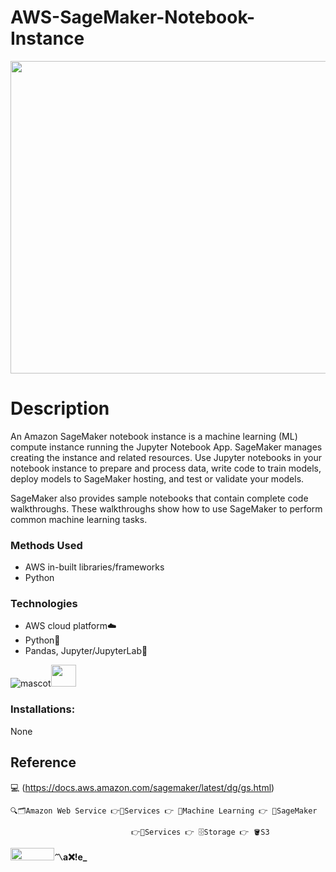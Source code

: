 # AWS-SageMaker-Notebook-Instance

<img src="https://www.polynique.com/static/f9bd908794ab835e23bdbac302b1ea3b/be53d/Amazon-Web-Services.webp" width="1000" height="500">

# Description 

An Amazon SageMaker notebook instance is a machine learning (ML) compute instance running the Jupyter Notebook App. 
SageMaker manages creating the instance and related resources. Use Jupyter notebooks in your notebook instance to prepare and process data, 
write code to train models, deploy models to SageMaker hosting, and test or validate your models.

SageMaker also provides sample notebooks that contain complete code walkthroughs. These walkthroughs show how to use SageMaker to perform common machine learning tasks.

### Methods Used

* AWS in-built libraries/frameworks
* Python


### Technologies

* AWS cloud platform☁️
* Python🐍
* Pandas, Jupyter/JupyterLab🧪


![mascot](https://learncodeonline.in/mascot.png "Code")<img src="https://www.svgrepo.com/show/189268/beverage.svg" width="40" height="35">


### Installations:

 None



## Reference
💻 (https://docs.aws.amazon.com/sagemaker/latest/dg/gs.html)

    🔍🗂️Amazon Web Service 👉🔺Services 👉 🧠Machine Learning 👉 📁SageMaker 
                        
                               👉🔺Services 👉 🗄️Storage 👉 🪣S3

<img src="https://learncodeonline.in/gitone.png" width="70" height="20">**〽️a❌!e_**
